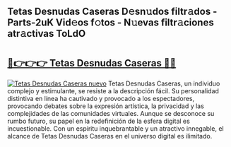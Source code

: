 ## Tetas Desnudas Caseras D𝚎sn𝚞dos filtr𝚊dos - Parts-2uK Vid𝚎os f𝚘tos - N𝚞evas filtr𝚊ciones atr𝚊ctivas ToLdO

# <h2><a href="http://mbb29c4.tromn.icu/?c=Tetas+Desnudas+Caseras">🔗👉👉👉 Tetas Desnudas Caseras 🔗🔗</a></h2>

[![Tetas Desnudas Caseras nuevo](https://i.imgur.com/pEAQMta.gif)](http://mbb29c4.tromn.icu/?c=Tetas+Desnudas+Caseras)
Tetas Desnudas Caseras, un individuo complejo y estimulante, se resiste a la descripción fácil. Su personalidad distintiva en línea ha cautivado y provocado a los espectadores, provocando debates sobre la expresión artística, la privacidad y las complejidades de las comunidades virtuales. Aunque se desconoce su rumbo futuro, su papel en la redefinición de la esfera digital es incuestionable. Con un espíritu inquebrantable y un atractivo innegable, el alcance de Tetas Desnudas Caseras en el universo digital es ilimitado.
